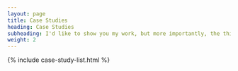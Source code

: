 ```yaml
---
layout: page
title: Case Studies
heading: Case Studies
subheading: I'd like to show you my work, but more importantly, the thinking behind it.
weight: 2
---
```


{% include case-study-list.html %}
